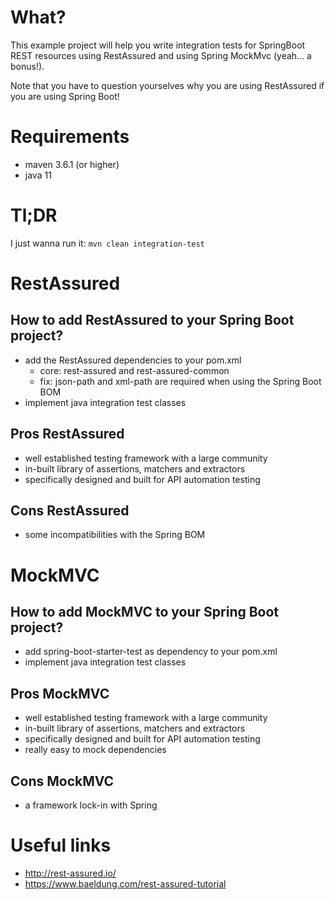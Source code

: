 # What?

This example project will help you write integration tests for SpringBoot REST resources using RestAssured
and using Spring MockMvc (yeah... a bonus!).

Note that you have to question yourselves why you are using RestAssured if you are using Spring Boot!

# Requirements

* maven 3.6.1 (or higher)
* java 11

# Tl;DR

I just wanna run it: `mvn clean integration-test`

# RestAssured

## How to add RestAssured to your Spring Boot project?

* add the RestAssured dependencies to your pom.xml
  * core: rest-assured and rest-assured-common
  * fix: json-path and xml-path are required when using the Spring Boot BOM 
* implement java integration test classes 

## Pros RestAssured

* well established testing framework with a large community
* in-built library of assertions, matchers and extractors
* specifically designed and built for API automation testing

## Cons RestAssured

* some incompatibilities with the Spring BOM
      
# MockMVC   
      
## How to add MockMVC to your Spring Boot project?

* add spring-boot-starter-test as dependency to your pom.xml
* implement java integration test classes
      
## Pros MockMVC

* well established testing framework with a large community
* in-built library of assertions, matchers and extractors
* specifically designed and built for API automation testing
* really easy to mock dependencies

## Cons MockMVC

* a framework lock-in with Spring
         
      
# Useful links        
        
* http://rest-assured.io/
* https://www.baeldung.com/rest-assured-tutorial
